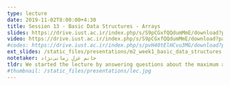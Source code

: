 ```yaml
---
type: lecture
date: 2019-11-02T8:00:00+4:30
title: Session 13 - Basic Data Structures - Arrays
slides: https://drive.iust.ac.ir/index.php/s/S9pCGxfQQdumMmE/download?path=%2FSlides&files=S13.pdf
video: https://drive.iust.ac.ir/index.php/s/S9pCGxfQQdumMmE/download?path=%2FVideos&files=S13.mp4
#codes: https://drive.iust.ac.ir/index.php/s/pvH40tElHCvu3MG/download?path=%2FCode&files=S5.zip
ext_slides: /static_files/presentations/m2_week1_basic_data_structures.zip
notetaker: خانم غزل زمانی‌نژاد
tldr: We started the lecture by answering questions about the maximum arithmetic problem. We then moved onto the Basic Data Structures section of our syllabus. We demonstrated how pointer arithmetic is used to access array elements in O(1). We also discussed the order of insert/delete to the beginning, middle and end of the array.
#thumbnail: /static_files/presentations/lec.jpg
---
```

